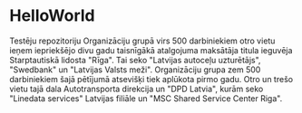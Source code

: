 # HelloWorld
Testēju repozitoriju
Organizāciju grupā virs 500 darbiniekiem otro vietu ieņem iepriekšējo divu gadu taisnīgākā atalgojuma maksātāja titula ieguvēja Starptautiskā lidosta "Rīga". Tai seko "Latvijas autoceļu uzturētājs", "Swedbank" un "Latvijas Valsts meži".
Organizāciju grupa zem 500 darbiniekiem šajā pētījumā atsevišķi tiek aplūkota pirmo gadu. Otro un trešo vietu tajā dala Autotransporta direkcija un "DPD Latvia", kurām seko "Linedata services" Latvijas filiāle un "MSC Shared Service Center Riga".
